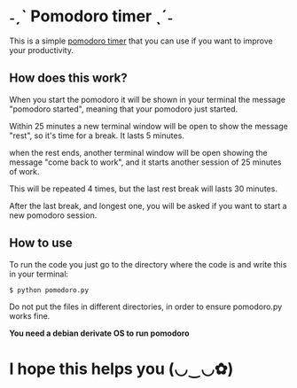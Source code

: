 <h1><b> ˗ˏˋ Pomodoro timer ˎˊ˗ </b></h1>

This is a simple [pomodoro timer](https://en.wikipedia.org/wiki/Pomodoro_Technique) that you can use if you want to improve your productivity.

<h2><b> How does this work? </b></h2>
<p> When you start the pomodoro it will be shown in your terminal the message "pomodoro started", meaning that your pomodoro just started.
<p> Within 25 minutes a new terminal window will be open to show the message "rest", so it's time for a break. It lasts 5 minutes.
<p> when the rest ends, another terminal window will be open showing the message "come back to work", and it starts another session of 25 minutes of work.
<p> This will be repeated 4 times, but the last rest break will lasts 30 minutes.
<p> After the last break, and longest one, you will be asked if you want to start a new pomodoro session.

<h2><b> How to use </b></h2>
<p> To run the code you just go to the directory where the code is and write this in your terminal:

	$ python pomodoro.py
	
<p> Do not put the files in different directories, in order to ensure pomodoro.py works fine.
<p><b> You need a debian derivate OS to run pomodoro </b>

<h1><b> I hope this helps you (◡‿◡✿)</b></h1>
